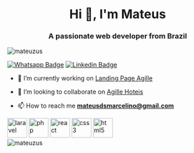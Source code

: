 <h1 align="center">Hi 👋, I'm Mateus</h1>
<h3 align="center">A passionate web developer from Brazil</h3>
<p align="left"> <img src="https://komarev.com/ghpvc/?username=mateuzus" alt="mateuzus" /> </p>
<a href="https://api.whatsapp.com/send?phone=5512992584590&amp;text=Ol%C3%A1!" rel="nofollow"><img src="https://camo.githubusercontent.com/6fbd6934706e25c54b784db7392e2d6856069bd2/68747470733a2f2f696d672e736869656c64732e696f2f62616467652f2d57686174736170702d3443413134333f7374796c653d666c61742d737175617265266c6162656c436f6c6f723d344341313433266c6f676f3d7768617473617070266c6f676f436f6c6f723d7768697465266c696e6b3d68747470733a2f2f6170692e77686174736170702e636f6d2f73656e643f70686f6e653d3535313239393736353138323026746578743d4f6c25433325413121" alt="Whatsapp Badge" data-canonical-src="https://img.shields.io/badge/-Whatsapp-4CA143?style=flat-square&amp;labelColor=4CA143&amp;logo=whatsapp&amp;logoColor=white&amp;link=https://api.whatsapp.com/send?phone=5512997651820&amp;text=Ol%C3%A1!" style="max-width:100%;"></a>
<a href="https://www.linkedin.com/in/mateusmarcelino/" rel="nofollow"><img src="https://camo.githubusercontent.com/5d86503e7dc090dd74b642730da0486f908f186b/68747470733a2f2f696d672e736869656c64732e696f2f62616467652f2d4c696e6b6564496e2d626c75653f7374796c653d666c61742d737175617265266c6f676f3d4c696e6b6564696e266c6f676f436f6c6f723d7768697465266c696e6b3d68747470733a2f2f7777772e6c696e6b6564696e2e636f6d2f696e2f74616261746162616573736f2f" alt="Linkedin Badge" data-canonical-src="https://img.shields.io/badge/-LinkedIn-blue?style=flat-square&amp;logo=Linkedin&amp;logoColor=white&amp;link=https://www.linkedin.com/in/mateusmarcelino/" style="max-width:100%;"></a>



- 🔭 I’m currently working on [Landing Page Agille](https://github.com/mateuzus/Agille_Landing_Page)

- 👯 I’m looking to collaborate on [Agille Hoteis](https://github.com/carlosasjr/agilehotel)

- 📫 How to reach me **mateusdsmarcelino@gmail.com**

 <div align-itens="center">
 <img src="https://cdn.iconscout.com/icon/free/png-512/laravel-226015.png" alt="laravel" width="45" height="45"/> 
 <img src="https://www.php.net//images/logos/new-php-logo.svg" alt="php" width="45" height="45"/>
 <img src="https://www.flaticon.com/svg/static/icons/svg/1260/1260775.svg" alt="react" width="45" height="45"/>
 <img src="https://www.flaticon.com/svg/static/icons/svg/919/919826.svg" alt="css3" width="45" height="45"/>
 <img src="https://www.flaticon.com/svg/static/icons/svg/919/919827.svg" alt="html5" widht="45" height="45"/>
 </div>
 <img src="https://github-readme-stats.vercel.app/api?username=mateuzus&show_icons=true" alt="mateuzus" /> </p>

